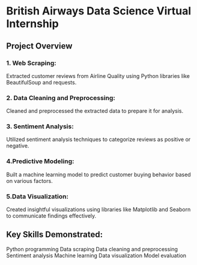 # British Airways Data Science Virtual Internship
## Project Overview

### 1. Web Scraping: 
Extracted customer reviews from Airline Quality using Python libraries like BeautifulSoup and requests.
### 2. Data Cleaning and Preprocessing: 
Cleaned and preprocessed the extracted data to prepare it for analysis.
### 3. Sentiment Analysis: 
Utilized sentiment analysis techniques to categorize reviews as positive or negative.

### 4.Predictive Modeling:
Built a machine learning model to predict customer buying behavior based on various factors.

### 5.Data Visualization: 
Created insightful visualizations using libraries like Matplotlib and Seaborn to communicate findings effectively.

## Key Skills Demonstrated:

Python programming
Data scraping
Data cleaning and preprocessing
Sentiment analysis
Machine learning
Data visualization
Model evaluation
